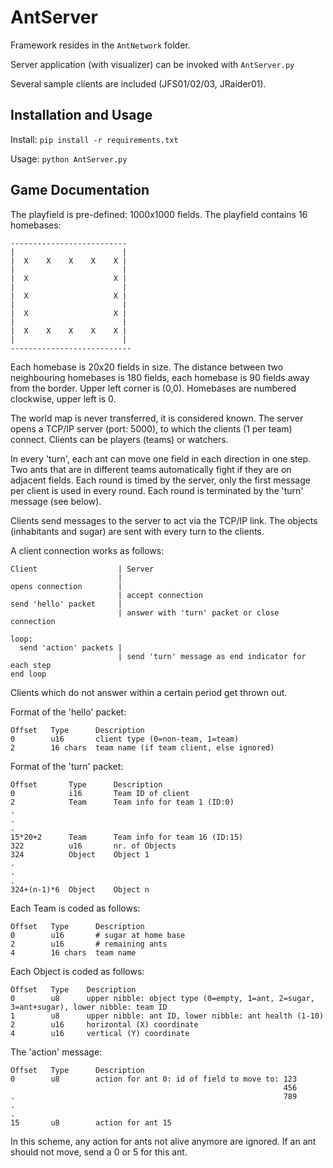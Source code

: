 # AntServer

Framework resides in the `AntNetwork` folder.

Server application (with visualizer) can be invoked with `AntServer.py`

Several sample clients are included (JFS01/02/03, JRaider01).

## Installation and Usage

Install: `pip install -r requirements.txt`

Usage: `python AntServer.py`

## Game Documentation

The playfield is pre-defined: 1000x1000 fields.
The playfield contains 16 homebases:
```
--------------------------
|                        |
|  X    X    X    X    X |
|                        |
|  X                   X |
|                        |
|  X                   X |
|                        |
|  X                   X |
|                        |
|  X    X    X    X    X |
|                        |
---------------------------
```

Each homebase is 20x20 fields in size. The distance between two neighbouring homebases is 180 fields, each homebase is 90 fields away from the border.
Upper left corner is (0,0).
Homebases are numbered clockwise, upper left is 0.

The world map is never transferred, it is considered known.
The server opens a TCP/IP server (port: 5000), to which the clients (1 per team) connect.
Clients can be players (teams) or watchers.

In every 'turn', each ant can move one field in each direction in one step.
Two ants that are in different teams automatically fight if they are on adjacent fields.
Each round is timed by the server, only the first message per client is used in every round.
Each round is terminated by the 'turn' message (see below).

Clients send messages to the server to act via the TCP/IP link.
The objects (inhabitants and sugar) are sent with every turn to the clients.

A client connection works as follows:
```
Client                  | Server
                        |
opens connection        |
                        | accept connection
send 'hello' packet     |
                        | answer with 'turn' packet or close connection

loop:
  send 'action' packets |
                        | send 'turn' message as end indicator for each step
end loop
```

Clients which do not answer within a certain period get thrown out.

Format of the 'hello' packet:
```
Offset   Type      Description
0        u16       client type (0=non-team, 1=team)
2        16 chars  team name (if team client, else ignored)
```

Format of the 'turn' packet:
```
Offset       Type      Description
0            i16       Team ID of client
2            Team      Team info for team 1 (ID:0)
.
.
.
15*20+2      Team      Team info for team 16 (ID:15)
322          u16       nr. of Objects
324          Object    Object 1
.
.
.
324+(n-1)*6  Object    Object n
```

Each Team is coded as follows:
```
Offset   Type      Description
0        u16       # sugar at home base
2        u16       # remaining ants
4        16 chars  team name
```

Each Object is coded as follows:
```
Offset   Type    Description
0        u8      upper nibble: object type (0=empty, 1=ant, 2=sugar, 3=ant+sugar), lower nibble: team ID
1        u8      upper nibble: ant ID, lower nibble: ant health (1-10)
2        u16     horizontal (X) coordinate
4        u16     vertical (Y) coordinate
```

The 'action' message:
```
Offset   Type      Description
0        u8        action for ant 0: id of field to move to: 123
                                                             456
.                                                            789
.
.
15       u8        action for ant 15
```

In this scheme, any action for ants not alive anymore are ignored.
If an ant should not move, send a 0 or 5 for this ant.
